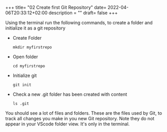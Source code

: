 +++
title= "02 Create first Git Repository"
date= 2022-04-06T20:33:12+02:00
description = ""
draft= false
+++

Using the terminal run the following commands, to create a folder and initialize it as a git repository

- Create Folder

    `mkdir myfirstrepo`

- Open folder

    `cd myfirstrepo`

- Initialize git

    `git init`

- Check a new .git folder has been created with content

    `ls .git`

You should see a lot of files and folders. These are the files used by Git, to track all changes you make in you new Git repository. Note they do not appear in your VScode folder view. It's only in the terminal.
